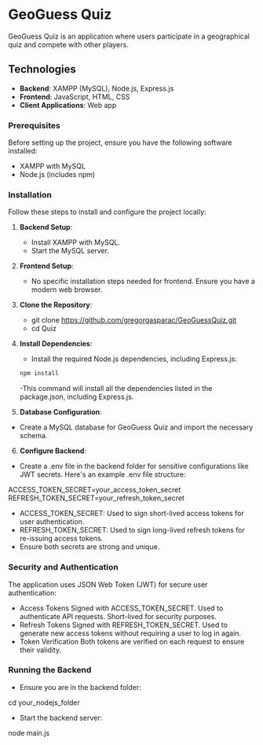 # GeoGuess Quiz

GeoGuess Quiz is an application where users participate in a geographical quiz and compete with other players.

## Technologies

- **Backend**: XAMPP (MySQL), Node.js, Express.js
- **Frontend**: JavaScript, HTML, CSS
- **Client Applications**: Web app

### Prerequisites

Before setting up the project, ensure you have the following software installed:

- XAMPP with MySQL
- Node.js (includes npm)

### Installation

Follow these steps to install and configure the project locally:

1. **Backend Setup**:
   - Install XAMPP with MySQL.
   - Start the MySQL server.

2. **Frontend Setup**:
   - No specific installation steps needed for frontend. Ensure you have a modern web browser.

3. **Clone the Repository**:
   - git clone https://github.com/gregorgasparac/GeoGuessQuiz.git
   - cd Quiz
     
4. **Install Dependencies**:
   - Install the required Node.js dependencies, including Express.js:

    ```bash
    npm install
    ```

   -This command will install all the dependencies listed in the package.json, including Express.js.
     
5. **Database Configuration**:
- Create a MySQL database for GeoGuess Quiz and import the necessary schema.

6. **Configure Backend**:
- Create a .env file in the backend folder for sensitive configurations like JWT secrets. Here's an example .env file structure:

ACCESS_TOKEN_SECRET=your_access_token_secret
REFRESH_TOKEN_SECRET=your_refresh_token_secret

- ACCESS_TOKEN_SECRET: Used to sign short-lived access tokens for user authentication.
- REFRESH_TOKEN_SECRET: Used to sign long-lived refresh tokens for re-issuing access tokens.
- Ensure both secrets are strong and unique.

### Security and Authentication
The application uses JSON Web Token (JWT) for secure user authentication:

- Access Tokens
Signed with ACCESS_TOKEN_SECRET.
Used to authenticate API requests.
Short-lived for security purposes.
- Refresh Tokens
Signed with REFRESH_TOKEN_SECRET.
Used to generate new access tokens without requiring a user to log in again.
- Token Verification
Both tokens are verified on each request to ensure their validity.

### Running the Backend

- Ensure you are in the backend folder:

cd your_nodejs_folder

- Start the backend server:

node main.js





